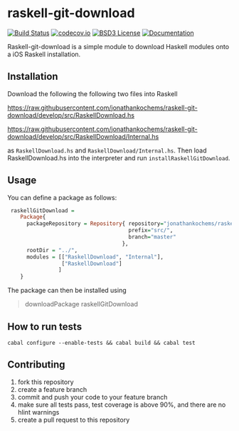 # raskell-git-download
[![Build Status](https://travis-ci.org/jonathankochems/raskell-git-download.svg)](https://travis-ci.org/jonathankochems/raskell-git-download) [![codecov.io](http://codecov.io/github/jonathankochems/raskell-git-download/coverage.svg?branch=develop)](http://codecov.io/github/jonathankochems/raskell-git-download?branch=develop) [![BSD3 License](http://img.shields.io/badge/license-BSD3-brightgreen.svg)](https://tldrlegal.com/license/bsd-3-clause-license-%28revised%29) [![Documentation](https://img.shields.io/badge/Documentation-0.1.0.0-brightgreen.svg)](http://jonathankochems.github.io/raskell-git-download-doc/) 


Raskell-git-download is a simple module to download Haskell modules onto a iOS Raskell installation. 

## Installation

Download the following the following two files into Raskell 

  https://raw.githubusercontent.com/jonathankochems/raskell-git-download/develop/src/RaskellDownload.hs 

  https://raw.githubusercontent.com/jonathankochems/raskell-git-download/develop/src/RaskellDownload/Internal.hs

as `RaskellDownload.hs` and `RaskellDownload/Internal.hs`. Then load RaskellDownload.hs into the interpreter and run `installRaskellGitDownload`.

## Usage

You can define a package as follows:

```haskell
 raskellGitDownload = 
 	Package{
      packageRepository = Repository{ repository="jonathankochems/raskell-git-download",
                                      prefix="src/",
                                      branch="master"
                                    },
      rootDir = "../",
      modules = [["RaskellDownload", "Internal"],
                 ["RaskellDownload"]
                ]
    }
```

The package can then be installed using

> downloadPackage raskellGitDownload

## How to run tests

```
cabal configure --enable-tests && cabal build && cabal test
```

## Contributing

1. fork this repository
2. create a feature branch
3. commit and push your code to your feature branch
4. make sure all tests pass, test coverage is above 90%, and there are no hlint warnings
5. create a pull request to this repository

